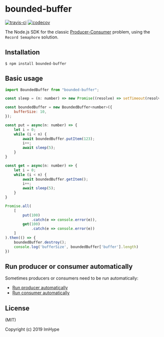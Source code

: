 bounded-buffer
======

[![travis-ci](https://travis-ci.com/ImHype/bounded-buffer.svg)](https://travis-ci.com/ImHype/bounded-buffer)
[![codecov](https://codecov.io/gh/ImHype/bounded-buffer/branch/master/graph/badge.svg)](https://codecov.io/gh/ImHype/bounded-buffer)


The Node.js SDK for the classic [Producer-Consumer](https://en.wikipedia.org/wiki/Producer%E2%80%93consumer_problem) problem, using the `Record Semaphore` solution.

Installation
------------

```
$ npm install bounded-buffer
```

Basic usage
-------------

```javascript
import BoundedBuffer from "bounded-buffer";

const sleep = (n: number) => new Promise((resolve) => setTimeout(resolve, n));

const boundedBuffer = new BoundedBuffer<number>({
    bufferSize: 10,
});

const put = async(n: number) => {
    let i = 0;
    while (i < n) {
        await boundedBuffer.putItem(123);
        i++;
        await sleep(5);
    }
}

const get = async(n: number) => {
    let i = 0;
    while (i < n) {
        await boundedBuffer.getItem();
        i++;
        await sleep(5);
    }
}

Promise.all(
    [
        put(100)
            .catch(e => console.error(e)),
        get(100)
            .catch(e => console.error(e))
    ]
).then(() => {
    boundedBuffer.destroy();
    console.log('bufferSize', boundedBuffer['buffer'].length)
})
```




Run producer or consumer automatically
-------------

Sometimes producers or consumers need to be run automatically:

* [Run producer automatically](./examples/consumable.ts)
* [Run consumer automatically](./examples/producable.ts)

License
-------
(MIT)

Copyright (c) 2019 ImHype

